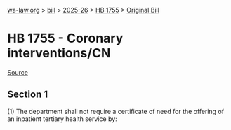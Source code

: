[wa-law.org](/) > [bill](/bill/) > [2025-26](/bill/2025-26/) > [HB 1755](/bill/2025-26/hb/1755/) > [Original Bill](/bill/2025-26/hb/1755/1/)

# HB 1755 - Coronary interventions/CN

[Source](http://lawfilesext.leg.wa.gov/biennium/2025-26/Pdf/Bills/House%20Bills/1755.pdf)

## Section 1
(1) The department shall not require a certificate of need for the offering of an inpatient tertiary health service by:
